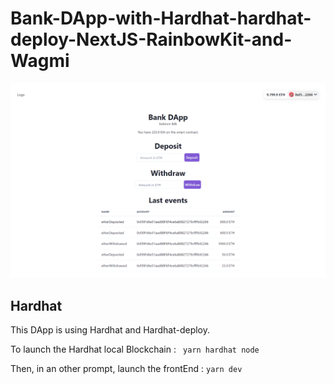 # Bank-DApp-with-Hardhat-hardhat-deploy-NextJS-RainbowKit-and-Wagmi

![alt text](https://github.com/BenBktech/Bank-DApp-with-Hardhat-hardhat-deploy-NextJS-RainbowKit-and-Wagmi/blob/main/imageDApp.png)

## Hardhat

This DApp is using Hardhat and Hardhat-deploy.

To launch the Hardhat local Blockchain :
``` yarn hardhat node```

Then, in an other prompt, launch the frontEnd : 
```yarn dev```
